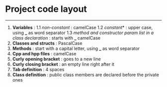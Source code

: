 # Project code layout
---

1. **Variables** : 
	1.1 *non-constant* : camelCase
	1.2 *constant** : upper case, using **_** as word separator
	1.3 *method and constructor param list in a class declaration* : starts with **_** camelCase
2. **Classes and structs** : PascalCase
3. **Methods** : start with a capital letter, using **_** as word separator
4. **Cpp and hpp files** : camelCase
5. **Curly opening bracket** : goes to a new line
6. **Curly closing bracket** : an empty line right after it
7. **Tab definition** : 4 spaces
8. **Class definition** : public class members are declared before the private ones